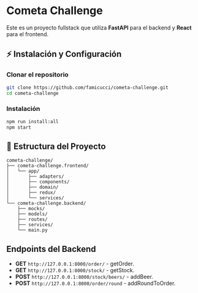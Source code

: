 # Cometa Challenge

Este es un proyecto fullstack que utiliza **FastAPI** para el backend y **React** para el frontend.

## ⚡ Instalación y Configuración

### Clonar el repositorio

```sh
git clone https://github.com/famicucci/cometa-challenge.git
cd cometa-challenge
```

### Instalación

```sh
npm run install:all
npm start
```

## 📂 Estructura del Proyecto

```plaintext
cometa-challenge/
├── cometa-challenge.frontend/
│   └── app/
│       ├── adapters/
│       ├── components/
│       ├── domain/
│       ├── redux/
│       └── services/
└── cometa-challenge.backend/
    ├── mocks/
    ├── models/
    ├── routes/
    ├── services/
    └── main.py

```

## Endpoints del Backend

- **GET** `http://127.0.0.1:8000/order/` - getOrder.
- **GET** `http://127.0.0.1:8000/stock/` - getStock.
- **POST** `http://127.0.0.1:8000/stock/beers/` - addBeer.
- **POST** `http://127.0.0.1:8000/order/round` - addRoundToOrder.
